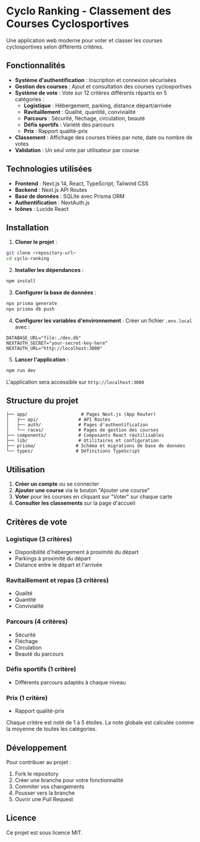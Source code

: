 # Cyclo Ranking - Classement des Courses Cyclosportives

Une application web moderne pour voter et classer les courses cyclosportives selon différents critères.

## Fonctionnalités

- **Système d'authentification** : Inscription et connexion sécurisées
- **Gestion des courses** : Ajout et consultation des courses cyclosportives
- **Système de vote** : Vote sur 12 critères différents répartis en 5 catégories :
  - **Logistique** : Hébergement, parking, distance départ/arrivée
  - **Ravitaillement** : Qualité, quantité, convivialité
  - **Parcours** : Sécurité, fléchage, circulation, beauté
  - **Défis sportifs** : Variété des parcours
  - **Prix** : Rapport qualité-prix
- **Classement** : Affichage des courses triées par note, date ou nombre de votes
- **Validation** : Un seul vote par utilisateur par course

## Technologies utilisées

- **Frontend** : Next.js 14, React, TypeScript, Tailwind CSS
- **Backend** : Next.js API Routes
- **Base de données** : SQLite avec Prisma ORM
- **Authentification** : NextAuth.js
- **Icônes** : Lucide React

## Installation

1. **Cloner le projet** :
```bash
git clone <repository-url>
cd cyclo-ranking
```

2. **Installer les dépendances** :
```bash
npm install
```

3. **Configurer la base de données** :
```bash
npx prisma generate
npx prisma db push
```

4. **Configurer les variables d'environnement** :
Créer un fichier `.env.local` avec :
```
DATABASE_URL="file:./dev.db"
NEXTAUTH_SECRET="your-secret-key-here"
NEXTAUTH_URL="http://localhost:3000"
```

5. **Lancer l'application** :
```bash
npm run dev
```

L'application sera accessible sur `http://localhost:3000`

## Structure du projet

```
├── app/                    # Pages Next.js (App Router)
│   ├── api/               # API Routes
│   ├── auth/              # Pages d'authentification
│   └── races/             # Pages de gestion des courses
├── components/            # Composants React réutilisables
├── lib/                   # Utilitaires et configuration
├── prisma/               # Schéma et migrations de base de données
└── types/                # Définitions TypeScript
```

## Utilisation

1. **Créer un compte** ou se connecter
2. **Ajouter une course** via le bouton "Ajouter une course"
3. **Voter** pour les courses en cliquant sur "Voter" sur chaque carte
4. **Consulter les classements** sur la page d'accueil

## Critères de vote

### Logistique (3 critères)
- Disponibilité d'hébergement à proximité du départ
- Parkings à proximité du départ
- Distance entre le départ et l'arrivée

### Ravitaillement et repas (3 critères)
- Qualité
- Quantité
- Convivialité

### Parcours (4 critères)
- Sécurité
- Fléchage
- Circulation
- Beauté du parcours

### Défis sportifs (1 critère)
- Différents parcours adaptés à chaque niveau

### Prix (1 critère)
- Rapport qualité-prix

Chaque critère est noté de 1 à 5 étoiles. La note globale est calculée comme la moyenne de toutes les catégories.

## Développement

Pour contribuer au projet :

1. Fork le repository
2. Créer une branche pour votre fonctionnalité
3. Commiter vos changements
4. Pousser vers la branche
5. Ouvrir une Pull Request

## Licence

Ce projet est sous licence MIT.
